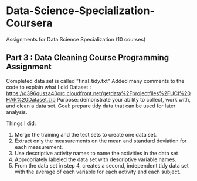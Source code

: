# Data-Science-Specialization-Coursera
Assignments for Data Science Specialization (10 courses)

Part 3 : Data Cleaning Course 
Programming Assignment
----------------------
Completed data set is called "final_tidy.txt"
Added many comments to the code to explain what I did
Dataset : https://d396qusza40orc.cloudfront.net/getdata%2Fprojectfiles%2FUCI%20HAR%20Dataset.zip
Purpose: demonstrate your ability to collect, work with, and clean a data set. 
Goal: prepare tidy data that can be used for later analysis.

Things I did:
1. Merge the training and the test sets to create one data set.
2. Extract only the measurements on the mean and standard deviation for each measurement.
3. Use descriptive activity names to name the activities in the data set
4. Appropriately labeled the data set with descriptive variable names.
5. From the data set in step 4, creates a second, independent tidy data set with the
   average of each variable for each activity and each subject.
